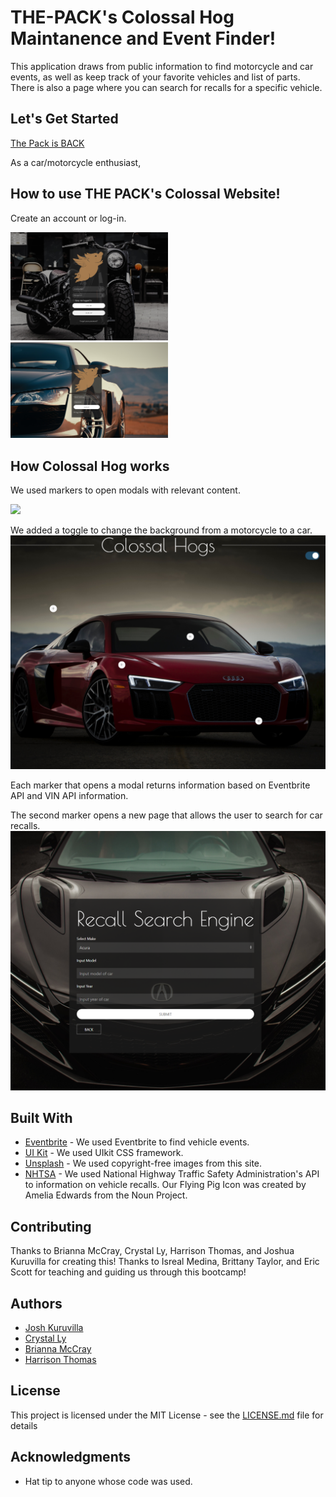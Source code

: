 # THE-PACK's Colossal Hog Maintanence and Event Finder!

This application draws from public information to find motorcycle and car events, as well as keep track of your favorite vehicles and list of parts. There is also a page where you can search for recalls for a specific vehicle.

## Let's Get Started

[The Pack is BACK](https://the-pack-is-back.herokuapp.com/)

As a car/motorcycle enthusiast, 

## How to use THE PACK's Colossal Website!

Create an account or log-in.

<img src="./public/img/screenshot.png" width="50%" height="auto">
<img src="./public/img/Screenshot2.png" width="50%" height="auto">

## How Colossal Hog works

We used markers to open modals with relevant content. 

<img src="./public/img/Screenshot3.png>" width="100%" height="auto">

We added a toggle to change the background from a motorcycle to a car.
<img src="./public/img/Screenshot4.png" width="100%" height="auto">

Each marker that opens a modal returns information based on Eventbrite API and VIN API information.

The second marker opens a new page that allows the user to search for car recalls. 
<img src="./public/img/Screenshot5.png" width="100%" height="auto">

## Built With

* [Eventbrite](https://www.eventbrite.com/platform/api) - We used Eventbrite to find vehicle events.
* [UI Kit](https://getuikit.com/docs/introduction) - We used UIkit CSS framework. 
* [Unsplash](https://unsplash.com/t/animals) - We used copyright-free images from this site.
* [NHTSA](https://vpic.nhtsa.dot.gov/api/) - We used National Highway Traffic Safety Administration's API to information on vehicle recalls.
Our Flying Pig Icon was created by Amelia Edwards from the Noun Project.

## Contributing

Thanks to Brianna McCray, Crystal Ly, Harrison Thomas, and Joshua Kuruvilla for creating this!
Thanks to Isreal Medina, Brittany Taylor, and Eric Scott for teaching and guiding us through this bootcamp!

## Authors

* [Josh Kuruvilla](https://github.com/joshkuruvilla512)
* [Crystal Ly](https://github.com/cml2377)
* [Brianna McCray](https://github.com/bwmccray)
* [Harrison Thomas](https://github.com/hthomas93)

## License

This project is licensed under the MIT License - see the [LICENSE.md](LICENSE.md) file for details

## Acknowledgments

* Hat tip to anyone whose code was used.